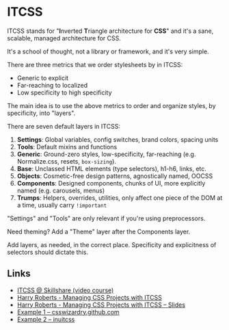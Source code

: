# ITCSS

ITCSS stands for "**I**nverted **T**riangle architecture for **CSS**" and it's a sane, scalable, managed architecture for CSS.

It's a school of thought, not a library or framework, and it's very simple.

There are three metrics that we order stylesheets by in ITCSS:

* Generic to explicit
* Far-reaching to localized
* Low specificity to high specificity

The main idea is to use the above metrics to order and organize styles, by specificity, into "layers".

There are seven default layers in ITCSS:

1. **Settings**: Global variables, config switches, brand colors, spacing units
1. **Tools**: Default mixins and functions
1. **Generic**: Ground-zero styles, low-specificity, far-reaching (e.g. Normalize.css, resets, `box-sizing`).
1. **Base**: Unclassed HTML elements (type selectors), h1-h6, links, etc.
1. **Objects**: Cosmetic-free design patterns, agnostically named, OOCSS
1. **Components**: Designed components, chunks of UI, more explicitly named (e.g. carousels, menus)
1. **Trumps**: Helpers, overrides, utilities, only affect one piece of the DOM at a time, usually carry `!important`

"Settings" and "Tools" are only relevant if you're using preprocessors.

Need theming? Add a "Theme" layer after the Components layer.

Add layers, as needed, in the correct place. Specificity and explicitness of selectors should dictate this.

## Links

* [ITCSS @ Skillshare (video course)](https://csswizardry.com/2018/11/itcss-and-skillshare/)
* [Harry Roberts - Managing CSS Projects with ITCSS](https://www.youtube.com/watch?v=1OKZOV-iLj4)
* [Harry Roberts - Managing CSS Projects with ITCSS – Slides](https://csswizardry.net/talks/2014/11/itcss-dafed.pdf)
* [Example 1 – csswizardry.github.com](https://github.com/csswizardry/csswizardry.github.com)
* [Example 2 – inuitcss](https://github.com/inuitcss/inuitcss)
